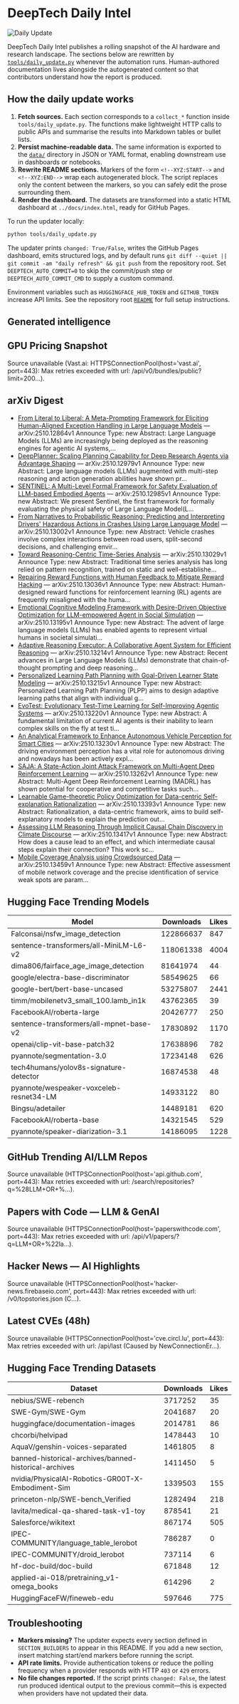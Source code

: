 # DeepTech Daily Intel

![Daily Update](https://github.com/${GITHUB_REPOSITORY:-deeptech-daily}/actions/workflows/daily-update.yml/badge.svg)

DeepTech Daily Intel publishes a rolling snapshot of the AI hardware and
research landscape. The sections below are rewritten by
[`tools/daily_update.py`](tools/daily_update.py) whenever the automation runs.
Human-authored documentation lives alongside the autogenerated content so that
contributors understand how the report is produced.

## How the daily update works

1. **Fetch sources.** Each section corresponds to a `collect_*` function inside
   `tools/daily_update.py`. The functions make lightweight HTTP calls to public
   APIs and summarise the results into Markdown tables or bullet lists.
2. **Persist machine-readable data.** The same information is exported to the
   [`data/`](data) directory in JSON or YAML format, enabling downstream use in
   dashboards or notebooks.
3. **Rewrite README sections.** Markers of the form `<!--XYZ:START-->` and
   `<!--XYZ:END-->` wrap each autogenerated block. The script replaces only the
   content between the markers, so you can safely edit the prose surrounding
   them.
4. **Render the dashboard.** The datasets are transformed into a static HTML
   dashboard at `../docs/index.html`, ready for GitHub Pages.

To run the updater locally:

```bash
python tools/daily_update.py
```

The updater prints `changed: True/False`, writes the GitHub Pages dashboard,
emits structured logs, and by default runs `git diff --quiet || git commit -am
"daily refresh" && git push` from the repository root. Set
`DEEPTECH_AUTO_COMMIT=0` to skip the commit/push step or
`DEEPTECH_AUTO_COMMIT_CMD` to supply a custom command.

Environment variables such as `HUGGINGFACE_HUB_TOKEN` and `GITHUB_TOKEN`
increase API limits. See the repository root [`README`](../README.md) for full
setup instructions.

## Generated intelligence

## GPU Pricing Snapshot
<!--GPU:START-->
Source unavailable (Vast.ai: HTTPSConnectionPool(host='vast.ai', port=443): Max retries exceeded with url: /api/v0/bundles/public?limit=200…).
<!--GPU:END-->

## arXiv Digest
<!--ARXIV:START-->
- [From Literal to Liberal: A Meta-Prompting Framework for Eliciting Human-Aligned Exception Handling in Large Language Models](https://arxiv.org/abs/2510.12864) — arXiv:2510.12864v1 Announce Type: new  Abstract: Large Language Models (LLMs) are increasingly being deployed as the reasoning engines for agentic AI systems,…
- [DeepPlanner: Scaling Planning Capability for Deep Research Agents via Advantage Shaping](https://arxiv.org/abs/2510.12979) — arXiv:2510.12979v1 Announce Type: new  Abstract: Large language models (LLMs) augmented with multi-step reasoning and action generation abilities have shown pr…
- [SENTINEL: A Multi-Level Formal Framework for Safety Evaluation of LLM-based Embodied Agents](https://arxiv.org/abs/2510.12985) — arXiv:2510.12985v1 Announce Type: new  Abstract: We present Sentinel, the first framework for formally evaluating the physical safety of Large Language Model(L…
- [From Narratives to Probabilistic Reasoning: Predicting and Interpreting Drivers' Hazardous Actions in Crashes Using Large Language Model](https://arxiv.org/abs/2510.13002) — arXiv:2510.13002v1 Announce Type: new  Abstract: Vehicle crashes involve complex interactions between road users, split-second decisions, and challenging envir…
- [Toward Reasoning-Centric Time-Series Analysis](https://arxiv.org/abs/2510.13029) — arXiv:2510.13029v1 Announce Type: new  Abstract: Traditional time series analysis has long relied on pattern recognition, trained on static and well-establishe…
- [Repairing Reward Functions with Human Feedback to Mitigate Reward Hacking](https://arxiv.org/abs/2510.13036) — arXiv:2510.13036v1 Announce Type: new  Abstract: Human-designed reward functions for reinforcement learning (RL) agents are frequently misaligned with the huma…
- [Emotional Cognitive Modeling Framework with Desire-Driven Objective Optimization for LLM-empowered Agent in Social Simulation](https://arxiv.org/abs/2510.13195) — arXiv:2510.13195v1 Announce Type: new  Abstract: The advent of large language models (LLMs) has enabled agents to represent virtual humans in societal simulati…
- [Adaptive Reasoning Executor: A Collaborative Agent System for Efficient Reasoning](https://arxiv.org/abs/2510.13214) — arXiv:2510.13214v1 Announce Type: new  Abstract: Recent advances in Large Language Models (LLMs) demonstrate that chain-of-thought prompting and deep reasoning…
- [Personalized Learning Path Planning with Goal-Driven Learner State Modeling](https://arxiv.org/abs/2510.13215) — arXiv:2510.13215v1 Announce Type: new  Abstract: Personalized Learning Path Planning (PLPP) aims to design adaptive learning paths that align with individual g…
- [EvoTest: Evolutionary Test-Time Learning for Self-Improving Agentic Systems](https://arxiv.org/abs/2510.13220) — arXiv:2510.13220v1 Announce Type: new  Abstract: A fundamental limitation of current AI agents is their inability to learn complex skills on the fly at test ti…
- [An Analytical Framework to Enhance Autonomous Vehicle Perception for Smart Cities](https://arxiv.org/abs/2510.13230) — arXiv:2510.13230v1 Announce Type: new  Abstract: The driving environment perception has a vital role for autonomous driving and nowadays has been actively expl…
- [SAJA: A State-Action Joint Attack Framework on Multi-Agent Deep Reinforcement Learning](https://arxiv.org/abs/2510.13262) — arXiv:2510.13262v1 Announce Type: new  Abstract: Multi-Agent Deep Reinforcement Learning (MADRL) has shown potential for cooperative and competitive tasks such…
- [Learnable Game-theoretic Policy Optimization for Data-centric Self-explanation Rationalization](https://arxiv.org/abs/2510.13393) — arXiv:2510.13393v1 Announce Type: new  Abstract: Rationalization, a data-centric framework, aims to build self-explanatory models to explain the prediction out…
- [Assessing LLM Reasoning Through Implicit Causal Chain Discovery in Climate Discourse](https://arxiv.org/abs/2510.13417) — arXiv:2510.13417v1 Announce Type: new  Abstract: How does a cause lead to an effect, and which intermediate causal steps explain their connection? This work sc…
- [Mobile Coverage Analysis using Crowdsourced Data](https://arxiv.org/abs/2510.13459) — arXiv:2510.13459v1 Announce Type: new  Abstract: Effective assessment of mobile network coverage and the precise identification of service weak spots are param…
<!--ARXIV:END-->

## Hugging Face Trending Models
<!--HF:START-->
| Model                                   |   Downloads |   Likes |
|-----------------------------------------|-------------|---------|
| Falconsai/nsfw_image_detection          |   122866637 |     847 |
| sentence-transformers/all-MiniLM-L6-v2  |   118061338 |    4004 |
| dima806/fairface_age_image_detection    |    81641974 |      44 |
| google/electra-base-discriminator       |    58549625 |      66 |
| google-bert/bert-base-uncased           |    53275807 |    2441 |
| timm/mobilenetv3_small_100.lamb_in1k    |    43762365 |      39 |
| FacebookAI/roberta-large                |    20426777 |     250 |
| sentence-transformers/all-mpnet-base-v2 |    17830892 |    1170 |
| openai/clip-vit-base-patch32            |    17638896 |     782 |
| pyannote/segmentation-3.0               |    17234148 |     626 |
| tech4humans/yolov8s-signature-detector  |    16874538 |      48 |
| pyannote/wespeaker-voxceleb-resnet34-LM |    14933122 |      80 |
| Bingsu/adetailer                        |    14489181 |     620 |
| FacebookAI/roberta-base                 |    14321545 |     529 |
| pyannote/speaker-diarization-3.1        |    14186095 |    1228 |
<!--HF:END-->

## GitHub Trending AI/LLM Repos
<!--GHTREND:START-->
Source unavailable (HTTPSConnectionPool(host='api.github.com', port=443): Max retries exceeded with url: /search/repositories?q=%28LLM+OR+%…).
<!--GHTREND:END-->

## Papers with Code — LLM & GenAI
<!--PWC:START-->
Source unavailable (HTTPSConnectionPool(host='paperswithcode.com', port=443): Max retries exceeded with url: /api/v1/papers/?q=LLM+OR+%22la…).
<!--PWC:END-->

## Hacker News — AI Highlights
<!--HN:START-->
Source unavailable (HTTPSConnectionPool(host='hacker-news.firebaseio.com', port=443): Max retries exceeded with url: /v0/topstories.json (C…).
<!--HN:END-->

## Latest CVEs (48h)
<!--CVE:START-->
Source unavailable (HTTPSConnectionPool(host='cve.circl.lu', port=443): Max retries exceeded with url: /api/last (Caused by NewConnectionEr…).
<!--CVE:END-->

## Hugging Face Trending Datasets
<!--HFDATA:START-->
| Dataset                                               |   Downloads |   Likes |
|-------------------------------------------------------|-------------|---------|
| nebius/SWE-rebench                                    |     3717252 |      35 |
| SWE-Gym/SWE-Gym                                       |     2041687 |      20 |
| huggingface/documentation-images                      |     2014781 |      86 |
| chcorbi/helvipad                                      |     1478443 |      10 |
| AquaV/genshin-voices-separated                        |     1461805 |       8 |
| banned-historical-archives/banned-historical-archives |     1411450 |       5 |
| nvidia/PhysicalAI-Robotics-GR00T-X-Embodiment-Sim     |     1339503 |     155 |
| princeton-nlp/SWE-bench_Verified                      |     1282494 |     218 |
| lavita/medical-qa-shared-task-v1-toy                  |      878541 |      21 |
| Salesforce/wikitext                                   |      867174 |     505 |
| IPEC-COMMUNITY/language_table_lerobot                 |      786287 |       0 |
| IPEC-COMMUNITY/droid_lerobot                          |      737114 |       6 |
| hf-doc-build/doc-build                                |      671848 |      12 |
| applied-ai-018/pretraining_v1-omega_books             |      614296 |       2 |
| HuggingFaceFW/fineweb-edu                             |      597646 |     775 |
<!--HFDATA:END-->

## Troubleshooting

- **Markers missing?** The updater expects every section defined in
  `SECTION_BUILDERS` to appear in this README. If you add a new section, insert
  matching start/end markers before running the script.
- **API rate limits.** Provide authentication tokens or reduce the polling
  frequency when a provider responds with HTTP `403` or `429` errors.
- **No file changes reported.** If the script prints `changed: False`, the
  latest run produced identical output to the previous commit—this is expected
  when providers have not updated their data.
